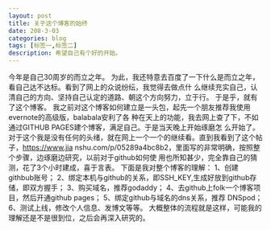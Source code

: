 ```yaml
---
layout: post
title: 关于这个博客的始终
date: 208-3-03
categories: blog
tags: [标签一,标签二]
description: 希望自己有个好的开始。
---
```


  今年是自己30周岁的而立之年。
  为此，我还特意去百度了一下什么是而立之年，看自己达不达标。看到了网上的众说纷纭，我觉得去做点什
么继续充实自己，认清自己的方向、坚持自己认定的道路、朝这个方向努力，立于行。
  于是乎，就有了这个博客。
  我之前对这个博客如何建立是一头包，起先一个朋友推荐我使用evernote的高级版，balabala安利了各
种在天上的功能，我去网上查了下，不如通过GITHUB PAGES建个博客，满足自己。于是当天晚上开始琢磨怎
么开始了。
  对于这个我是没有任何的头绪，就在网上一个一个的继续看。直到我看到了这个帖子，https://www.jia
nshu.com/p/05289a4bc8b2，里面写的非常明确，按照整个步骤，边琢磨边研究，以前对于github如何使
用也所知甚少，完全靠自己的猜测，花了3个小时建成，喜于言表。
  下面是我对整个博客的理解：
  1、创建githbub账号；
  2、绑定本机与github的关系，即SSH_KEY,生成好放到github存储，即双方握手；
  3、购买域名，推荐godaddy；
  4、去github上folk一个博客项目，然后开通github pages；
  5、绑定github与域名的dns关系，推荐 DNSpod；
  6、测试上线，修改个人信息、发博文等等。
  大概整体的流程就是这样，可能我的理解还是不是很到位，之后会再深入研究的。
